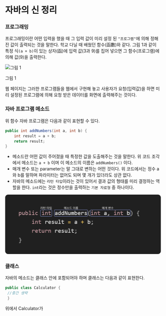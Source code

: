# 자바의 신 정리

### 프로그래밍

프로그래밍이란 어떤 입력을 했을 때 그 입력 값이 미리 설정 된 `"프로그램"`에 의해 정해진 값이 출력되는 것을 말한다. 학교 다닐 때 배웠던 함수(函數)와 같다. 그림 1과 같이 특정 식`(a + b)`이 있는 상자(函)에 입력 값(3과 9)를 집어 넣으면 그 함수(프로그램)에 의해 값(9)을 출력한다.

![그림 1](%E1%84%8C%E1%85%A1%E1%84%87%E1%85%A1%E1%84%8B%E1%85%B4%20%E1%84%89%E1%85%B5%E1%86%AB%20%E1%84%8C%E1%85%A5%E1%86%BC%E1%84%85%E1%85%B5%2019f6c18e92ee4f889f85b187666bfab9/Untitled.png)

그림 1

웹 페이지는 그러한 프로그램들을 웹에서 구현해 놓고 사용자가 요청(입력값)을 하면 미리 설정된 프로그램에 의해 요청 받은 데이터를 화면에 출력해주는 것이다.

### 자바 프로그램 메소드

위 함수 자바 프로그램은 다음과 같이 표현할 수 있다.

```java
public int addNumbers(int a, int b) {
    int result = a + b;
    return result;
}
```

- 메소드란 어떤 값이 주어졌을 때 특정한 값을 도출해주는 것을 말한다. 위 코드 조각에서 메소드는 `a + b` 이며 이 메소드의 이름은 `addNumbers()` 이다.
- 매개 변수 또는 parameter는 말 그대로 변하는 어떤 것이다. 위 코드에서는 정수 a와 b를 말하며 파라미터는 없어도 되며 몇 개가 있더라도 상관 없다.
- 자바의 메소드에는 `리턴 타입`이라는 것이 있어서 결과 값의 형태를 미리 결정하는 역할을 한다. `int`라는 것은 정수만을 출력하는 `기본 자료형` 중 하나이다.

![codeBlock](_image/codeBlockNames.png)

### 클래스

자바의 메소드는 클래스 안에 포함되어야 하며 클래스는 다음과 같이 표현한다.

```java
public class Calculator {
 //중간 생략
 }
```

위에서 Calculator가
